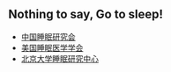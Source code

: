 ## Nothing to say, Go to sleep!

- [中国睡眠研究会](http://www.zgsmyjh.org)
- [美国睡眠医学学会](https://aasm.org/)
- [北京大学睡眠研究中心](http://www.aais.pku.edu.cn/yjzx/show.php?id=174)
